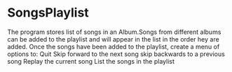 # SongsPlaylist

The program stores list of songs in an Album.Songs from different albums can be added to the playlist and will appear in the list in the order hey are added.
Once the songs have been added to the playlist, create a menu of options to: 
 Quit
 Skip forward to the next song
 skip backwards to a previous song
 Replay the current song
 List the songs in the playlist
        
